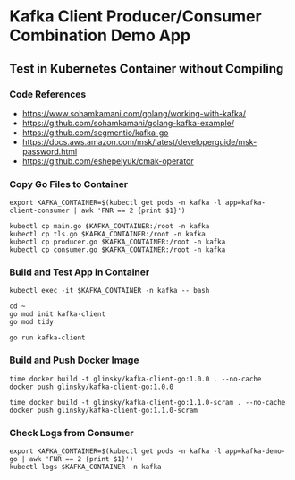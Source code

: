 # Kafka Client Producer/Consumer Combination Demo App

## Test in Kubernetes Container without Compiling

### Code References

- <https://www.sohamkamani.com/golang/working-with-kafka/>
- <https://github.com/sohamkamani/golang-kafka-example/>
- <https://github.com/segmentio/kafka-go>
- <https://docs.aws.amazon.com/msk/latest/developerguide/msk-password.html>
- <https://github.com/eshepelyuk/cmak-operator>

### Copy Go Files to Container

```shell
export KAFKA_CONTAINER=$(kubectl get pods -n kafka -l app=kafka-client-consumer | awk 'FNR == 2 {print $1}')

kubectl cp main.go $KAFKA_CONTAINER:/root -n kafka
kubectl cp tls.go $KAFKA_CONTAINER:/root -n kafka
kubectl cp producer.go $KAFKA_CONTAINER:/root -n kafka
kubectl cp consumer.go $KAFKA_CONTAINER:/root -n kafka
```

### Build and Test App in Container

```shell
kubectl exec -it $KAFKA_CONTAINER -n kafka -- bash

cd ~
go mod init kafka-client
go mod tidy

go run kafka-client
```

### Build and Push Docker Image

```shell
time docker build -t glinsky/kafka-client-go:1.0.0 . --no-cache
docker push glinsky/kafka-client-go:1.0.0

time docker build -t glinsky/kafka-client-go:1.1.0-scram . --no-cache
docker push glinsky/kafka-client-go:1.1.0-scram
```

### Check Logs from Consumer

```shell
export KAFKA_CONTAINER=$(kubectl get pods -n kafka -l app=kafka-demo-go | awk 'FNR == 2 {print $1}')
kubectl logs $KAFKA_CONTAINER -n kafka
```
